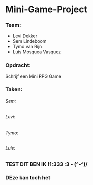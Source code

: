 # Mini-Game-Project

### Team:

- Levi Dekker
- Sem Lindeboom
- Tymo van Rijn
- Luis Mosquea Vasquez

### Opdracht:

Schrijf een Mini RPG Game

### Taken:

###### Sem:

###### Levi:

###### Tymo:

###### Luis:
### TEST DIT BEN IK !1:333 :3 *-* (^-^)/

### DEze kan toch het